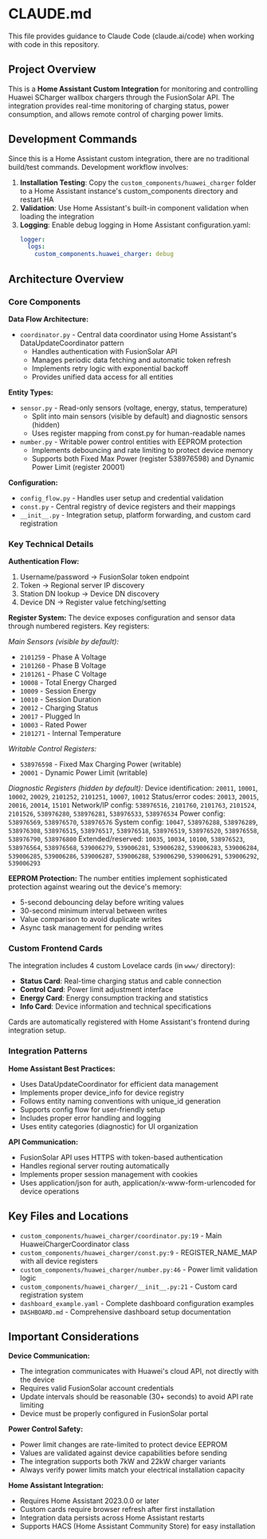 # CLAUDE.md

This file provides guidance to Claude Code (claude.ai/code) when working with code in this repository.

## Project Overview

This is a **Home Assistant Custom Integration** for monitoring and controlling Huawei SCharger wallbox chargers through the FusionSolar API. The integration provides real-time monitoring of charging status, power consumption, and allows remote control of charging power limits.

## Development Commands

Since this is a Home Assistant custom integration, there are no traditional build/test commands. Development workflow involves:

1. **Installation Testing**: Copy the `custom_components/huawei_charger` folder to a Home Assistant instance's custom_components directory and restart HA
2. **Validation**: Use Home Assistant's built-in component validation when loading the integration
3. **Logging**: Enable debug logging in Home Assistant configuration.yaml:
   ```yaml
   logger:
     logs:
       custom_components.huawei_charger: debug
   ```

## Architecture Overview

### Core Components

**Data Flow Architecture:**
- `coordinator.py` - Central data coordinator using Home Assistant's DataUpdateCoordinator pattern
  - Handles authentication with FusionSolar API
  - Manages periodic data fetching and automatic token refresh
  - Implements retry logic with exponential backoff
  - Provides unified data access for all entities

**Entity Types:**
- `sensor.py` - Read-only sensors (voltage, energy, status, temperature)
  - Split into main sensors (visible by default) and diagnostic sensors (hidden)
  - Uses register mapping from const.py for human-readable names
- `number.py` - Writable power control entities with EEPROM protection
  - Implements debouncing and rate limiting to protect device memory
  - Supports both Fixed Max Power (register 538976598) and Dynamic Power Limit (register 20001)

**Configuration:**
- `config_flow.py` - Handles user setup and credential validation
- `const.py` - Central registry of device registers and their mappings
- `__init__.py` - Integration setup, platform forwarding, and custom card registration

### Key Technical Details

**Authentication Flow:**
1. Username/password → FusionSolar token endpoint
2. Token → Regional server IP discovery  
3. Station DN lookup → Device DN discovery
4. Device DN → Register value fetching/setting

**Register System:**
The device exposes configuration and sensor data through numbered registers. Key registers:

*Main Sensors (visible by default):*
- `2101259` - Phase A Voltage
- `2101260` - Phase B Voltage  
- `2101261` - Phase C Voltage
- `10008` - Total Energy Charged
- `10009` - Session Energy
- `10010` - Session Duration
- `20012` - Charging Status
- `20017` - Plugged In
- `10003` - Rated Power
- `2101271` - Internal Temperature

*Writable Control Registers:*
- `538976598` - Fixed Max Charging Power (writable)
- `20001` - Dynamic Power Limit (writable)

*Diagnostic Registers (hidden by default):*
Device identification: `20011`, `10001`, `10002`, `20029`, `2101252`, `2101251`, `10007`, `10012`
Status/error codes: `20013`, `20015`, `20016`, `20014`, `15101`
Network/IP config: `538976516`, `2101760`, `2101763`, `2101524`, `2101526`, `538976280`, `538976281`, `538976533`, `538976534`
Power config: `538976569`, `538976570`, `538976576`
System config: `10047`, `538976288`, `538976289`, `538976308`, `538976515`, `538976517`, `538976518`, `538976519`, `538976520`, `538976558`, `538976790`, `538976800`
Extended/reserved: `10035`, `10034`, `10100`, `538976523`, `538976564`, `538976568`, `539006279`, `539006281`, `539006282`, `539006283`, `539006284`, `539006285`, `539006286`, `539006287`, `539006288`, `539006290`, `539006291`, `539006292`, `539006293`

**EEPROM Protection:**
The number entities implement sophisticated protection against wearing out the device's memory:
- 5-second debouncing delay before writing values
- 30-second minimum interval between writes
- Value comparison to avoid duplicate writes
- Async task management for pending writes

### Custom Frontend Cards

The integration includes 4 custom Lovelace cards (in `www/` directory):
- **Status Card**: Real-time charging status and cable connection
- **Control Card**: Power limit adjustment interface
- **Energy Card**: Energy consumption tracking and statistics  
- **Info Card**: Device information and technical specifications

Cards are automatically registered with Home Assistant's frontend during integration setup.

### Integration Patterns

**Home Assistant Best Practices:**
- Uses DataUpdateCoordinator for efficient data management
- Implements proper device_info for device registry
- Follows entity naming conventions with unique_id generation
- Supports config flow for user-friendly setup
- Includes proper error handling and logging
- Uses entity categories (diagnostic) for UI organization

**API Communication:**
- FusionSolar API uses HTTPS with token-based authentication
- Handles regional server routing automatically
- Implements proper session management with cookies
- Uses application/json for auth, application/x-www-form-urlencoded for device operations

## Key Files and Locations

- `custom_components/huawei_charger/coordinator.py:19` - Main HuaweiChargerCoordinator class
- `custom_components/huawei_charger/const.py:9` - REGISTER_NAME_MAP with all device registers
- `custom_components/huawei_charger/number.py:46` - Power limit validation logic
- `custom_components/huawei_charger/__init__.py:21` - Custom card registration system
- `dashboard_example.yaml` - Complete dashboard configuration examples
- `DASHBOARD.md` - Comprehensive dashboard setup documentation

## Important Considerations

**Device Communication:**
- The integration communicates with Huawei's cloud API, not directly with the device
- Requires valid FusionSolar account credentials
- Update intervals should be reasonable (30+ seconds) to avoid API rate limiting
- Device must be properly configured in FusionSolar portal

**Power Control Safety:**
- Power limit changes are rate-limited to protect device EEPROM
- Values are validated against device capabilities before sending
- The integration supports both 7kW and 22kW charger variants
- Always verify power limits match your electrical installation capacity

**Home Assistant Integration:**
- Requires Home Assistant 2023.0.0 or later
- Custom cards require browser refresh after first installation
- Integration data persists across Home Assistant restarts
- Supports HACS (Home Assistant Community Store) for easy installation